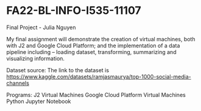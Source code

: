 # FA22-BL-INFO-I535-11107

Final Project - Julia Nguyen

My final assignment will demonstrate the creation of virtual machines, both with J2 and Google Cloud Platform; and the implementation of a data pipeline including – loading dataset, transforming, summarizing and visualizing information.

Dataset source:
The link to the dataset is https://www.kaggle.com/datasets/ramjasmaurya/top-1000-social-media-channels

Programs:
J2 Virtual Machines
Google Cloud Platform Virtual Machines
Python Jupyter Notebook
